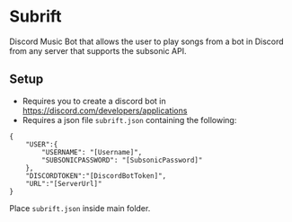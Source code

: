 # Subrift
Discord Music Bot that allows the user to play songs from a bot in Discord from any server that supports the subsonic API.

## Setup
* Requires you to create a discord bot in https://discord.com/developers/applications
* Requires a json file `subrift.json` containing the following:

```
{
    "USER":{
        "USERNAME": "[Username]",
        "SUBSONICPASSWORD": "[SubsonicPassword]"
    },
    "DISCORDTOKEN":"[DiscordBotToken]",
    "URL":"[ServerUrl]"
}
```
Place `subrift.json` inside main folder.
